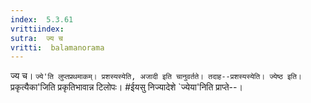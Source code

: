 ```yaml
---
index:  5.3.61
vrittiindex: 
sutra:  ज्य च
vritti:  balamanorama 
---
```


ज्य च। `ज्ये'ति लुप्तप्रथमाकम्। प्रशस्यस्येति, अजादी इति चानुवर्तते। तदाह--प्रशस्यस्येति। ज्येष्ठ इति। `प्रकृत्यैका'जिति प्रकृतिभावान्न टिलोपः। #ईयसु निज्यादेशे `ज्येया'निति प्राप्ते--।

